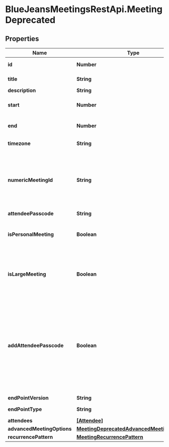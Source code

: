 # BlueJeansMeetingsRestApi.MeetingDeprecated

## Properties
Name | Type | Description | Notes
------------ | ------------- | ------------- | -------------
**id** | **Number** | Unique identifier for meeting. | [optional] 
**title** | **String** |  | [default to &#39;My Test Meeting&#39;]
**description** | **String** |  | [optional] 
**start** | **Number** | A [UNIX Timestamp](https://currentmillis.com/) in milliseconds | 
**end** | **Number** | A [UNIX Timestamp](https://currentmillis.com/) in milliseconds | 
**timezone** | **String** |  | [optional] [default to &#39;America/New_York&#39;]
**numericMeetingId** | **String** | The meeting ID that participants will see and use to join the conference. When joining via phone, this is the code they enter via DTMF to join. | [optional] 
**attendeePasscode** | **String** |  | [optional] 
**isPersonalMeeting** | **Boolean** | Use the scheduler&#39;s personal meeting room and Id for this meeting. | [optional] [default to false]
**isLargeMeeting** | **Boolean** | If true, the meeting is assumed to be large and thus no announcement will be made when a participant joins. | [optional] 
**addAttendeePasscode** | **Boolean** | Indicate if you want the attendees to be forced to enter a passcode on entry for extra security. The passcode will be randomly generated at schedule and will be returned in attendeePasscode property of the meeting. | [optional] 
**endPointVersion** | **String** |  | [default to &#39;2.10&#39;]
**endPointType** | **String** |  | [default to &#39;WEB_APP&#39;]
**attendees** | [**[Attendee]**](Attendee.md) |  | [optional] 
**advancedMeetingOptions** | [**MeetingDeprecatedAdvancedMeetingOptions**](MeetingDeprecatedAdvancedMeetingOptions.md) |  | [optional] 
**recurrencePattern** | [**MeetingRecurrencePattern**](MeetingRecurrencePattern.md) |  | [optional] 


